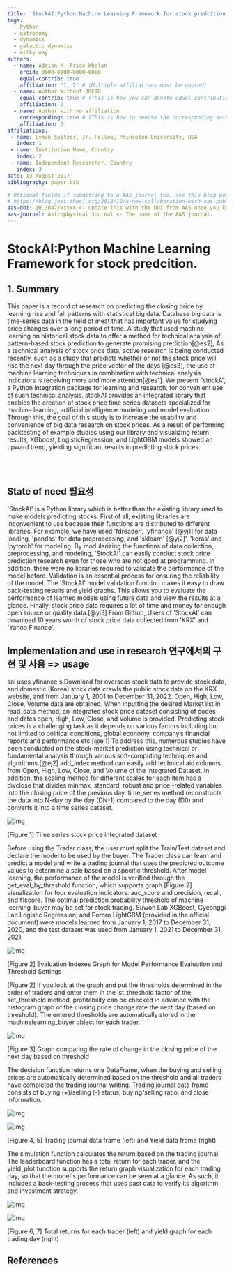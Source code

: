 ```yaml
---
title: 'StockAI:Python Machine Learning Framework for stock predcition.'
tags:
  - Python
  - astronomy
  - dynamics
  - galactic dynamics
  - milky way
authors:
  - name: Adrian M. Price-Whelan
    orcid: 0000-0000-0000-0000
    equal-contrib: true
    affiliation: "1, 2" # (Multiple affiliations must be quoted)
  - name: Author Without ORCID
    equal-contrib: true # (This is how you can denote equal contributions between multiple authors)
    affiliation: 2
  - name: Author with no affiliation
    corresponding: true # (This is how to denote the corresponding author)
    affiliation: 3
affiliations:
 - name: Lyman Spitzer, Jr. Fellow, Princeton University, USA
   index: 1
 - name: Institution Name, Country
   index: 2
 - name: Independent Researcher, Country
   index: 3
date: 13 August 2017
bibliography: paper.bib

# Optional fields if submitting to a AAS journal too, see this blog post:
# https://blog.joss.theoj.org/2018/12/a-new-collaboration-with-aas-publishing
aas-doi: 10.3847/xxxxx <- update this with the DOI from AAS once you know it.
aas-journal: Astrophysical Journal <- The name of the AAS journal.
---
```


# StockAI:Python Machine Learning Framework for stock predcition. 

## 1. Summary

  This paper is a record of research on predicting the closing price by learning rise and fall patterns with statistical big data. Database big data is time-series data in the field of meat that has important value for studying price changes over a long period of time. A study that used machine learning on historical stock data to offer  a  method for technical analysis of pattern-based stock prediction to generate promising prediction[@es2], As a technical analysis of stock price data, active research is being conducted recently, such as a study that predicts whether or not the stock price will rise the next day through the price vector of the days [@es3], the use of machine learning techniques in combination with technical analysis indicators is receiving more and more attention[@es1]. We present “stockA”, a Python integration package for learning and research, for convenient use of such technical analysis. stockAI provides an integrated library that enables the creation of stock price time series datasets specialized for machine learning, artificial intelligence modeling and model evaluation. Through this, the goal of this study is to increase the usability and convenience of big data research on stock prices. As a result of performing backtesting of example studies using our library and visualizing return results, XGboost, LogisticRegression, and LightGBM models showed an upward trend, yielding significant results in predicting stock prices.

<br>
<br>


## State of need 필요성

  'StockAI' is a Python library which is better than the existing library used to make models predicting stocks. First of all, existing libraries are inconvenient to use because their functions are distributed to different libraries. For example, we have used 'fdreader', 'yfinance' [@yj1] for data loading, 'pandas' for data preprocessing, and 'sklearn' [@yj2]', 'keras' and 'pytorch' for modeling. By modularizing the functions of data collection, preprocessing, and modeling, 'StockAI' can easily conduct stock price prediction research even for those who are not good at programming. In addition, there were no libraries required to validate the performance of the model before. Validation is an essential process for ensuring the reliability of the model. The 'StockAI' model validation function makes it easy to draw back-testing results and yield graphs. This allows you to evaluate the performance of learned models using future data and view the results at a glance. Finally, stock price data requires a lot of time and money for enough open source or quality data.[@yj3] From Github, Users of 'StockAI' can download 10 years worth of stock price data collected from 'KRX' and 'Yahoo Finance'.



## Implementation and use in research 연구에서의 구현 및 사용  => usage 

  sai uses yfinance's Download for overseas stock data to provide stock data, and domestic (Korea) stock data crawls the public stock data on the KRX website, and from January 1, 2001 to December 31, 2022. Open, High, Low, Close, Volume data are obtained. When inputting the desired Market list in read_data method, an integrated stock price dataset consisting of codes and dates open, High, Low, Close, and Volume is provided.
Predicting stock prices is a challenging task as it depends on various factors including but not limited to political conditions, global economy, company’s financial reports and performance etc.[@ej1] To address this, numerous studies have been conducted on the stock-market prediction using technical or fundamental analysis through various soft-computing techniques and algorithms.[@ej2] add_index method can easily add technical aid columns from Open, High, Low, Close, and Volume of the Integrated Dataset. In addition, the scaling method for different scales for each item has a divclose that divides minmax, standard, robust and price -related variables into the closing price of the previous day. time_series method reconstructs the data into N-day by the day (DN-1) compared to the day (D0) and converts it into a time series dataset.


![img](../image/FIGURE1.png)

[Figure 1] Time series stock price integrated dataset

  Before using the Trader class, the user must split the Train/Test dataset and declare the model to be used by the buyer. The Trader class can learn and predict a model and write a trading journal that uses the predicted outcome values to determine a sale based on a specific threshold.
After model learning, the performance of the model is verified through the get_eval_by_threshold function, which supports graph [Figure 2] visualization for four evaluation indicators: auc_score and precision, recall, and f1score. The optimal prediction probability threshold of machine learning_buyer may be set for stock trading. Suwon Lab XGBoost, Gyeonggi Lab Logistic Regression, and Pororo LightGBM (provided in the official document) were models learned from January 1, 2017 to December 31, 2020, and the test dataset was used from January 1, 2021 to December 31, 2021. 


![img](../image/FIGURE2.png)

[Figure 2] Evaluation Indexes Graph for Model Performance Evaluation and Threshold Settings 

[Figure 2] If you look at the graph and put the thresholds determined in the order of traders and enter them in the lst_threshold factor of the set_threshold method, profitability can be checked in advance with the histogram graph of the closing price change rate the next day (based on threshold). The entered thresholds are automatically stored in the machinelearning_buyer object for each trader.


![img](../image/FIGURE3.png)

[Figure 3] Graph comparing the rate of change in the closing price of the next day based on threshold


  The decision function returns one DataFrame, when the buying and selling prices are automatically determined based on the threshold and all traders have completed the trading journal writing. Trading journal data frame consists of buying (+)/selling (-) status, buying/selling ratio, and close information.


![img](../image/FIGURE4.png)

![img](../image/FIGURE5.png)

[Figure 4, 5] Trading journal data frame (left) and Yield data frame (right)

  The simulation function calculates the return based on the trading journal. The leaderboard function has a total return for each trader, and the yield_plot function supports the return graph visualization for each trading day, so that the model's performance can be seen at a glance. As such, it includes a back-testing process that uses past data to verify its algorithm and investment strategy.

![img](../image/FIGURE6.png)

![img](../image/FIGURE7.png)

[Figure 6, 7] Total returns for each trader (left) and yield graph for each trading day (right)


## References
